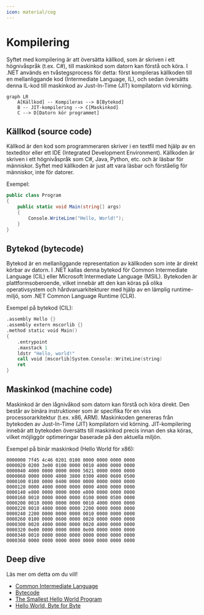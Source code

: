 ```yaml
---
icon: material/cog
---
```


# Kompilering

Syftet med kompilering är att översätta källkod, som är skriven i ett högnivåspråk (t.ex. C#), till maskinkod som datorn kan förstå och köra. I .NET används en tvåstegsprocess för detta: först kompileras källkoden till en mellanliggande kod (Intermediate Language, IL), och sedan översätts denna IL-kod till maskinkod av Just-In-Time (JIT) kompilatorn vid körning.

```mermaid
graph LR
    A[Källkod] -- Kompileras --> B[Bytekod]
    B -- JIT-kompilering --> C[Maskinkod]
    C --> D[Datorn kör programmet]
```

## Källkod (source code)

Källkod är den kod som programmeraren skriver i en textfil med hjälp av en texteditor eller ett IDE (Integrated Development Environment). Källkoden är skriven i ett högnivåspråk som C#, Java, Python, etc. och är läsbar för människor. Syftet med källkoden är just att vara läsbar och förståelig för människor, inte för datorer.

Exempel:
```csharp
public class Program
{
    public static void Main(string[] args)
    {
        Console.WriteLine("Hello, World!");
    }
}
```

## Bytekod (bytecode)

Bytekod är en mellanliggande representation av källkoden som inte är direkt körbar av datorn. I .NET kallas denna bytekod för Common Intermediate Language (CIL) eller Microsoft Intermediate Language (MSIL). Bytekoden är plattformsoberoende, vilket innebär att den kan köras på olika operativsystem och hårdvaruarkitekturer med hjälp av en lämplig runtime-miljö, som .NET Common Language Runtime (CLR).

Exempel på bytekod (CIL):
```asm
.assembly Hello {}
.assembly extern mscorlib {}
.method static void Main()
{
    .entrypoint
    .maxstack 1
    ldstr "Hello, world!"
    call void [mscorlib]System.Console::WriteLine(string)
    ret
}
```

## Maskinkod (machine code)

Maskinkod är den lågnivåkod som datorn kan förstå och köra direkt. Den består av binära instruktioner som är specifika för en viss processorarkitektur (t.ex. x86, ARM). Maskinkoden genereras från bytekoden av Just-In-Time (JIT) kompilatorn vid körning. JIT-kompilering innebär att bytekoden översätts till maskinkod precis innan den ska köras, vilket möjliggör optimeringar baserade på den aktuella miljön.

Exempel på binär maskinkod (Hello World för x86):

```binary
0000000 7f45 4c46 0201 0100 0000 0000 0000 0000
0000020 0200 3e00 0100 0000 0010 4000 0000 0000
0000040 4000 0000 0000 0000 5021 0000 0000 0000
0000060 0000 0000 4000 3800 0300 4000 0600 0500
0000100 0100 0000 0400 0000 0000 0000 0000 0000
0000120 0000 4000 0000 0000 0000 4000 0000 0000
0000140 e800 0000 0000 0000 e800 0000 0000 0000
0000160 0010 0000 0000 0000 0100 0000 0500 0000
0000200 0010 0000 0000 0000 0010 4000 0000 0000
0000220 0010 4000 0000 0000 2200 0000 0000 0000
0000240 2200 0000 0000 0000 0010 0000 0000 0000
0000260 0100 0000 0600 0000 0020 0000 0000 0000
0000300 0020 4000 0000 0000 0020 4000 0000 0000
0000320 0e00 0000 0000 0000 0e00 0000 0000 0000
0000340 0010 0000 0000 0000 0000 0000 0000 0000
0000360 0000 0000 0000 0000 0000 0000 0000 0000
```

## Deep dive

Läs mer om detta om du vill!

* [Common Intermediate Language](https://en.wikipedia.org/wiki/Common_Intermediate_Language)
* [Bytecode](https://en.wikipedia.org/wiki/Bytecode)
* [The Smallest Hello World Program](https://blog.lohr.dev/smol-hello-world)
* [Hello World, Byte for Byte](https://lambdascheme.com/elf.html)
